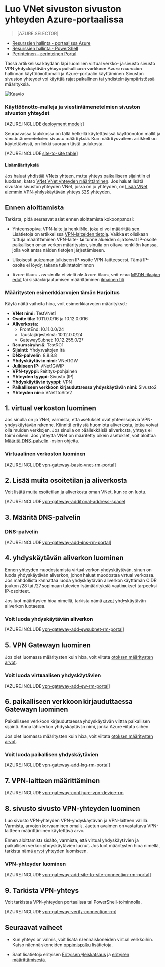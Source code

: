 <properties
   pageTitle="Luo virtuaalisia verkko sivusto sivusto VPN-yhteyttä käyttämällä Azure Resurssienhallinta ja Azure-portaalin | Microsoft Azure"
   description="Voit luoda VNet mallin resurssien hallinnan käyttöönotto ja muodostaa yhteyttä paikalliseen paikalliset verkon yhdyskäytävän S2S VPN-yhteyden avulla."
   services="vpn-gateway"
   documentationCenter="na"
   authors="cherylmc"
   manager="carmonm"
   editor=""
   tags="azure-resource-manager"/>

<tags
   ms.service="vpn-gateway"
   ms.devlang="na"
   ms.topic="hero-article"
   ms.tgt_pltfrm="na"
   ms.workload="infrastructure-services"
   ms.date="10/14/2016"
   ms.author="cherylmc"/>

# <a name="create-a-vnet-with-a-site-to-site-connection-using-the-azure-portal"></a>Luo VNet sivuston sivuston yhteyden Azure-portaalissa

> [AZURE.SELECTOR]
- [Resurssien hallinta - portaalissa Azure](vpn-gateway-howto-site-to-site-resource-manager-portal.md)
- [Resurssien hallinta - PowerShell](vpn-gateway-create-site-to-site-rm-powershell.md)
- [Perinteinen - perinteinen Portal](vpn-gateway-site-to-site-create.md)


Tässä artikkelissa käydään läpi luominen virtual verkko- ja sivusto sivusto VPN yhdyskäytävän yhteys paikalliseen verkkoon Azure resurssien hallinnan käyttöönottomalli ja Azure-portaalin käyttäminen. Sivuston sivuston yhteydet voi käyttää rajat paikallinen tai yhdistelmäympäristössä määrityksiä.

![Kaavio](./media/vpn-gateway-howto-site-to-site-resource-manager-portal/s2srmportal.png)


### <a name="deployment-models-and-methods-for-site-to-site-connections"></a>Käyttöönotto-malleja ja viestintämenetelmien sivuston sivuston yhteydet

[AZURE.INCLUDE [deployment models](../../includes/vpn-gateway-deployment-models-include.md)] 

Seuraavassa taulukossa on tällä hetkellä käytettävissä käyttöönoton mallit ja viestintämenetelmien sivusto määrityksiä. Kun määritysvaiheet artikkeli on käytettävissä, on linkki suoraan tästä taulukosta.

[AZURE.INCLUDE [site-to-site table](../../includes/vpn-gateway-table-site-to-site-include.md)]

#### <a name="additional-configurations"></a>Lisämäärityksiä 

Jos haluat yhdistää VNets yhteen, mutta yhteys paikalliseen sijaintiin ei luodaan, katso [VNet VNet yhteyden määrittäminen](vpn-gateway-vnet-vnet-rm-ps.md). Jos haluat lisätä sivuston sivuston yhteyden VNet, jossa on jo yhteyden, on [Lisää VNet aiemmin VPN-yhdyskäytävän yhteys S2S yhteyden](vpn-gateway-howto-multi-site-to-site-resource-manager-portal.md).

## <a name="before-you-begin"></a>Ennen aloittamista

Tarkista, pidä seuraavat asiat ennen aloittamista kokoonpanosi:

- Yhteensopivat VPN-laite ja henkilölle, joka ei voi määrittää sen. Lisätietoja on artikkelissa [VPN-laitteiden tietoja](vpn-gateway-about-vpn-devices.md). Vaikka et olisikaan tuttuja määrittäminen VPN-laite- tai tunne alueiden sijaitsevat IP-osoite paikallisen oman verkon määritysten, sinulla on oltava henkilön kanssa, jolla voit antaa näiden tietojen järjestämiseen.

- Ulkoisesti aukeaman julkiseen IP-osoite VPN-laitteeseesi. Tämä IP-osoite ei löydy, takana tulkintatoiminnon
    
- Azure tilaus. Jos sinulla ei vielä ole Azure tilaus, voit ottaa [MSDN tilaajan edut](http://azure.microsoft.com/pricing/member-offers/msdn-benefits-details/) tai sisäänkirjautumisen määrittäminen [ilmainen tili](http://azure.microsoft.com/pricing/free-trial/).

### <a name="values"></a>Määritysten esimerkkiarvojen tämän Harjoitus


Käytä näitä vaiheita hioa, voit esimerkkiarvojen määritykset:

- **VNet nimi:** TestVNet1
- **Osoite tila:** 10.11.0.0/16 ja 10.12.0.0/16
- **Aliverkosta:**
    - FrontEnd: 10.11.0.0/24
    - Taustajärjestelmä: 10.12.0.0/24
    - GatewaySubnet: 10.12.255.0/27
- **Resurssiryhmä:** TestRG1
- **Sijainti:** Yhdysvaltojen Itä
- **DNS-palvelin:** 8.8.8.8
- **Yhdyskäytävän nimi:** VNet1GW
- **Julkiseen IP:** VNet1GWIP
- **VPN-tyyppi:** Reititys-pohjainen
- **Yhteyden tyyppi:** Sivusto (IP)
- **Yhdyskäytävän tyyppi:** VPN
- **Paikalliseen verkkoon kirjauduttaessa yhdyskäytävän nimi:** Sivusto2
- **Yhteyden nimi:** VNet1toSite2


## <a name="CreatVNet"></a>1. virtual verkoston luominen 

Jos sinulla on jo VNet, varmista, että asetukset ovat yhteensopivia VPN-yhdyskäytävän rakenne. Kiinnitä erityistä huomiota aliverkosta, jotka voivat olla muiden verkkojen. Jos sinulla on päällekkäisiä aliverkosta, yhteys ei toimi oikein. Jos yhteyttä VNet on määritetty oikein asetukset, voit aloittaa [Määritä DNS-palvelin](#dns) -osion ohjeita.

### <a name="to-create-a-virtual-network"></a>Virtuaalinen verkoston luominen

[AZURE.INCLUDE [vpn-gateway-basic-vnet-rm-portal](../../includes/vpn-gateway-basic-vnet-rm-portal-include.md)]  

## <a name="subnets"></a>2. Lisää muita osoitetilan ja aliverkosta

Voit lisätä muita osoitetilan ja aliverkosta oman VNet, kun se on luotu.

[AZURE.INCLUDE [vpn-gateway-additional-address-space](../../includes/vpn-gateway-additional-address-space-include.md)] 

## <a name="dns"></a>3. Määritä DNS-palvelin

### <a name="to-specify-a-dns-server"></a>DNS-palvelin

[AZURE.INCLUDE [vpn-gateway-add-dns-rm-portal](../../includes/vpn-gateway-add-dns-rm-portal-include.md)]

## <a name="gatewaysubnet"></a>4. yhdyskäytävän aliverkon luominen

Ennen yhteyden muodostamista virtual verkon yhdyskäytävän, sinun on luoda yhdyskäytävän aliverkon, johon haluat muodostaa virtual verkossa. Jos mahdollista kannattaa luoda yhdyskäytävän aliverkon käyttämän CIDR joukon /28 tai /27 sopimaan tulevien lisämäärityksiä vaatimukset tarpeeksi IP-osoitteet.

Jos luot määritysten hioa nimellä, tarkista nämä [arvot](#values) yhdyskäytävän aliverkon luotaessa.

### <a name="to-create-a-gateway-subnet"></a>Voit luoda yhdyskäytävän aliverkon


[AZURE.INCLUDE [vpn-gateway-add-gwsubnet-rm-portal](../../includes/vpn-gateway-add-gwsubnet-rm-portal-include.md)]

## <a name="VNetGateway"></a>5. VPN Gatewayn luominen

Jos olet luomassa määritysten kuin hioa, voit viitata [otoksen määritysten arvot](#values).

### <a name="to-create-a-virtual-network-gateway"></a>Voit luoda virtuaalisen yhdyskäytävien

[AZURE.INCLUDE [vpn-gateway-add-gw-rm-portal](../../includes/vpn-gateway-add-gw-rm-portal-include.md)]

## <a name="LocalNetworkGateway"></a>6. paikalliseen verkkoon kirjauduttaessa Gatewayn luominen

Paikalliseen verkkoon kirjauduttaessa yhdyskäytävän viittaa paikallisen sijainti. Anna lähiverkon yhdyskäytävän nimi, jonka Azure viitata siihen. 

Jos olet luomassa määritysten kuin hioa, voit viitata [otoksen määritysten arvot](#values).

### <a name="to-create-a-local-network-gateway"></a>Voit luoda paikallisen yhdyskäytävien

[AZURE.INCLUDE [vpn-gateway-add-lng-rm-portal](../../includes/vpn-gateway-add-lng-rm-portal-include.md)]

## <a name="VPNDevice"></a>7. VPN-laitteen määrittäminen

[AZURE.INCLUDE [vpn-gateway-configure-vpn-device-rm](../../includes/vpn-gateway-configure-vpn-device-rm-include.md)]

## <a name="CreateConnection"></a>8. sivusto sivusto VPN-yhteyden luominen

Luo sivusto VPN-yhteyden VPN-yhdyskäytävän ja VPN-laitteen välillä. Varmista, arvojen korvaaminen omalla. Jaetun avaimen on vastattava VPN-laitteen määrittäminen käytettävä arvo. 

Ennen aloittamista sisältö, varmista, että virtual yhdyskäytävien ja paikallisen verkon yhdyskäytävien luonut. Jos luot määritysten hioa nimellä, tarkista nämä [arvot](#values) yhteyden luomiseen.

### <a name="to-create-the-vpn-connection"></a>VPN-yhteyden luominen


[AZURE.INCLUDE [vpn-gateway-add-site-to-site-connection-rm-portal](../../includes/vpn-gateway-add-site-to-site-connection-rm-portal-include.md)]

## <a name="VerifyConnection"></a>9. Tarkista VPN-yhteys

Voit tarkistaa VPN-yhteyden portaalissa tai PowerShell-toiminnolla.

[AZURE.INCLUDE [vpn-gateway-verify-connection-rm](../../includes/vpn-gateway-verify-connection-rm-include.md)]

## <a name="next-steps"></a>Seuraavat vaiheet

- Kun yhteys on valmis, voit lisätä näennäiskoneiden virtual verkkoihin. Katso näennäiskoneiden [oppimispolku](https://azure.microsoft.com/documentation/learning-paths/virtual-machines) lisätietoja.

- Saat lisätietoja erityisen [Erityisen yleiskatsaus](vpn-gateway-bgp-overview.md) ja [erityisen määrittämisestä](vpn-gateway-bgp-resource-manager-ps.md).
